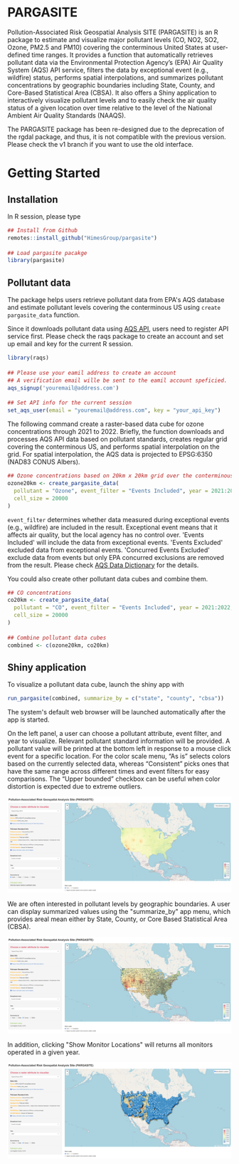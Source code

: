 # PARGASITE

Pollution-Associated Risk Geospatial Analysis SITE (PARGASITE) is an R package
to estimate and visualize major pollutant levels (CO, NO2, SO2, Ozone, PM2.5 and
PM10) covering the conterminous United States at user-defined time ranges. It
provides a function that automatically retrieves pollutant data via the
Environmental Protection Agency’s (EPA) Air Quality System (AQS) API service,
filters the data by exceptional event (e.g., wildfire) status, performs spatial
interpolations, and summarizes pollutant concentrations by geographic boundaries
including State, County, and Core-Based Statistical Area (CBSA). It also offers
a Shiny application to interactively visualize pollutant levels and to easily
check the air quality status of a given location over time relative to the level
of the National Ambient Air Quality Standards (NAAQS).

The PARGASITE package has been re-designed due to the deprecation of the rgdal
package, and thus, it is not compatible with the previous version. Please check
the v1 branch if you want to use the old interface.

# Getting Started

## Installation

In R session, please type

``` r
## Install from Github
remotes::install_github("HimesGroup/pargasite")

## Load pargasite pacakge
library(pargasite)
```

## Pollutant data

The package helps users retrieve pollutant data from EPA's AQS database and
estimate pollutant levels covering the conterminous US using `create
pargasite_data` function.

Since it downloads pollutant data using [AQS
API](https://aqs.epa.gov/aqsweb/documents/data_api.html), users need to register
API service first. Please check the raqs package to create an account and set up
email and key for the current R session.

``` r
library(raqs)

## Please use your eamil address to create an account
## A verification email wille be sent to the eamil account speficied.
aqs_signup('youremail@address.com')

## Set API info for the current session
set_aqs_user(email = "youremail@address.com", key = "your_api_key")
```

The following command create a raster-based data cube for ozone concentrations
through 2021 to 2022. Briefly, the function downloads and processes AQS API data
based on pollutant standards, creates regular grid covering the conterminous US,
and performs spatial interpolation on the grid. For spatial interpolation, the
AQS data is projected to EPSG:6350 (NAD83 CONUS Albers).

``` r
## Ozone concentrations based on 20km x 20km grid over the conterminous US
ozone20km <- create_pargasite_data(
  pollutant = "Ozone", event_filter = "Events Included", year = 2021:2022,
  cell_size = 20000
)
```

`event_filter` determines whether data measured during exceptional events (e.g.,
wildfire) are included in the result. Exceptional event means that it affects
air quality, but the local agency has no control over. 'Events Included' will
include the data from exceptional events. 'Events Excluded' excluded data from
exceptional events. 'Concurred Events Excluded' exclude data from events but
only EPA concurred exclusions are removed from the result. Please check [AQS
Data Dictionary](https://aqs.epa.gov/aqsweb/documents/AQS_Data_Dictionary.html)
for the details.

You could also create other pollutant data cubes and combine them.

``` r
## CO concentrations
co20km <- create_pargasite_data(
  pollutant = "CO", event_filter = "Events Included", year = 2021:2022,
  cell_size = 20000
)

## Combine pollutant data cubes
combined <- c(ozone20km, co20km)
```

## Shiny application

To visualize a pollutant data cube, launch the shiny app with

``` r
run_pargasite(combined, summarize_by = c("state", "county", "cbsa"))
```

The system's default web browser will be launched automatically after the app is
started.

On the left panel, a user can choose a pollutant attribute, event filter, and
year to visualize. Relevant pollutant standard information will be provided. A
pollutant value will be printed at the bottom left in response to a mouse click
event for a specific location. For the color scale menu, “As is” selects colors
based on the currently selected data, whereas “Consistent” picks ones that have
the same range across different times and event filters for easy comparisons.
The “Upper bounded” checkbox can be useful when color distortion is expected due
to extreme outliers.

![](vignettes/pargasite1.png)

We are often interested in pollutant levels by geographic boundaries. A user can
display summarized values using the "summarize_by" app menu, which provides
areal mean either by State, County, or Core Based Statistical Area (CBSA).

![](vignettes/pargasite2.png)

In addition, clicking "Show Monitor Locations" will returns all monitors operated
in a given year.

![](vignettes/pargasite3.png)


